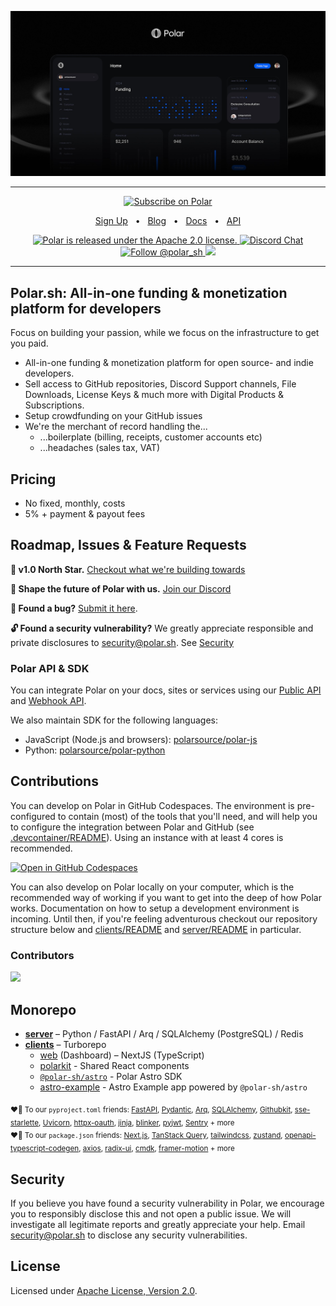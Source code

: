 <p align="center">

  <a href="https://polar.sh">
      <img src="https://github.com/polarsource/polar/blob/main/clients/apps/web/public/assets/brand/polar_og.jpg?raw=true" />
  </a>


</p>

<hr />
<div align="center">

<a href="https://polar.sh/polarsource">
    <picture>
      <source media="(prefers-color-scheme: dark)" srcset="https://polar.sh/embed/subscribe.svg?org=polarsource&label=Subscribe&darkmode">
      <img alt="Subscribe on Polar" src="https://polar.sh/embed/subscribe.svg?org=polarsource&label=Subscribe">
    </picture>
</a>

<a href="https://polar.sh">Sign Up</a>
<span>&nbsp;&nbsp;•&nbsp;&nbsp;</span>
<a href="https://polar.sh/polarsource">Blog</a>
<span>&nbsp;&nbsp;•&nbsp;&nbsp;</span>
<a href="https://polar.sh/docs">Docs</a>
<span>&nbsp;&nbsp;•&nbsp;&nbsp;</span>
<a href="https://polar.sh/docs/api">API</a>


<p align="center">
  <a href="https://github.com/polarsource/polar/blob/main/LICENSE">
    <img src="https://img.shields.io/badge/license-Apache%202.0-blue.svg" alt="Polar is released under the Apache 2.0 license." />
  </a>

  <a href="https://discord.gg/STfRufb32V">
    <img src="https://img.shields.io/badge/chat-on%20discord-7289DA.svg" alt="Discord Chat" />
  </a>

  <a href="https://twitter.com/intent/follow?screen_name=polar_sh">
    <img src="https://img.shields.io/twitter/follow/polar_sh.svg?label=Follow%20@polar_sh" alt="Follow @polar_sh" />
  </a><a href="https://polar.sh/polarsource"><img src="https://polar.sh/embed/seeks-funding-shield.svg?org=polarsource" /></a>
</p>
</div>
<hr />

## Polar.sh: All-in-one funding & monetization platform for developers
Focus on building your passion, while we focus on the infrastructure to get you paid.

- All-in-one funding & monetization platform for open source- and indie developers.
- Sell access to GitHub repositories, Discord Support channels, File Downloads, License Keys & much more with Digital Products & Subscriptions.
- Setup crowdfunding on your GitHub issues
- We're the merchant of record handling the...
  - ...boilerplate (billing, receipts, customer accounts etc)
  - ...headaches (sales tax, VAT)

## Pricing

- No fixed, monthly, costs
- 5% + payment & payout fees

## Roadmap, Issues & Feature Requests
**🎯 v1.0 North Star.** [Checkout what we're building towards](https://github.com/polarsource/polar/issues/3242)

**💬 Shape the future of Polar with us.** [Join our Discord](https://discord.gg/STfRufb32V)

**🐛 Found a bug?** [Submit it here](https://github.com/polarsource/polar/issues).

**🔓 Found a security vulnerability?** We greatly appreciate responsible and private disclosures to security@polar.sh. See [Security](./README.md#Security)

### Polar API & SDK

You can integrate Polar on your docs, sites or services using our [Public API](https://docs.polar.sh/api/) and [Webhook API](https://docs.polar.sh/api/webhooks).

We also maintain SDK for the following languages:

* JavaScript (Node.js and browsers): [polarsource/polar-js](https://github.com/polarsource/polar-js)
* Python: [polarsource/polar-python](https://github.com/polarsource/polar-python)

## Contributions

You can develop on Polar in GitHub Codespaces. The environment is pre-configured to contain (most) of the tools that you'll need, and will help you to configure the integration between Polar and GitHub (see [.devcontainer/README](./.devcontainer/README.md)). Using an instance with at least 4 cores is recommended.

[![Open in GitHub Codespaces](https://github.com/codespaces/badge.svg)](https://codespaces.new/polarsource/polar)

You can also develop on Polar locally on your computer, which is the recommended way of working if you want to get into the deep of how Polar works. Documentation on how to setup a development environment is incoming. Until then, if you're feeling adventurous checkout our repository structure below and [clients/README](./clients/README.md) and [server/README](./server/README.md) in particular.

### Contributors
<a href="https://github.com/polarsource/polar/graphs/contributors">
  <img src="https://contrib.rocks/image?repo=polarsource/polar" />
</a>


## Monorepo
* **[server](./server/README.md)** – Python / FastAPI / Arq / SQLAlchemy (PostgreSQL) / Redis
* **[clients](./clients/README.md)** – Turborepo
  * [web](./clients/apps/web) (Dashboard) – NextJS (TypeScript)
  * [polarkit](./clients/packages/polarkit) - Shared React components
  * [`@polar-sh/astro`](./clients/packages/astro) - Polar Astro SDK
  * [astro-example](./clients/examples/astro-example) - Astro Example app powered by `@polar-sh/astro`

<sub>♥️🙏 To our `pyproject.toml` friends: [FastAPI](https://github.com/tiangolo/fastapi), [Pydantic](https://github.com/pydantic/pydantic), [Arq](https://github.com/samuelcolvin/arq), [SQLAlchemy](https://github.com/sqlalchemy/sqlalchemy), [Githubkit](https://github.com/yanyongyu/githubkit), [sse-starlette](https://github.com/sysid/sse-starlette), [Uvicorn](https://github.com/encode/uvicorn), [httpx-oauth](https://github.com/frankie567/httpx-oauth), [jinja](https://github.com/pallets/jinja), [blinker](https://github.com/pallets-eco/blinker), [pyjwt](https://github.com/jpadilla/pyjwt), [Sentry](https://github.com/getsentry/sentry) + more</sub><br />
<sub>♥️🙏 To our `package.json` friends: [Next.js](https://github.com/vercel/next.js/), [TanStack Query](https://github.com/TanStack/query), [tailwindcss](https://github.com/tailwindlabs/tailwindcss), [zustand](https://github.com/pmndrs/zustand), [openapi-typescript-codegen](https://github.com/ferdikoomen/openapi-typescript-codegen), [axios](https://github.com/axios/axios), [radix-ui](https://github.com/radix-ui/primitives), [cmdk](https://github.com/pacocoursey/cmdk), [framer-motion](https://github.com/framer/motion) + more</sub>


## Security
If you believe you have found a security vulnerability in Polar, we encourage you to responsibly disclose this and not open a public issue. We will investigate all legitimate reports and greatly appreciate your help. Email security@polar.sh to disclose any security vulnerabilities.

## License
Licensed under [Apache License, Version 2.0](https://www.apache.org/licenses/LICENSE-2.0).
